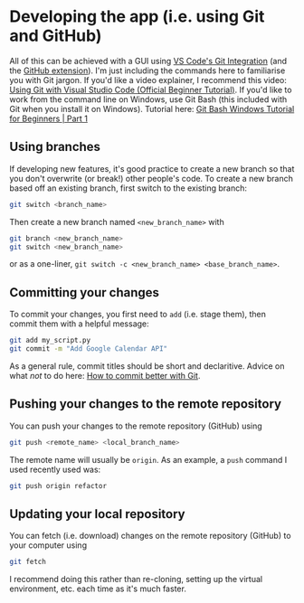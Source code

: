 # Developing the app (i.e. using Git and GitHub)
All of this can be achieved with a GUI using [VS Code's Git Integration](https://code.visualstudio.com/docs/sourcecontrol/overview) (and the [GitHub extension](https://code.visualstudio.com/docs/sourcecontrol/github)). I'm just including the commands here to familiarise you with Git jargon. If you'd like a video explainer, I recommend this video: [Using Git with Visual Studio Code (Official Beginner Tutorial)](https://www.youtube.com/watch?v=i_23KUAEtUM). If you'd like to work from the command line on Windows, use Git Bash (this included with Git when you install it on Windows). Tutorial here: [Git Bash Windows Tutorial for Beginners | Part 1](https://www.youtube.com/watch?v=RBCq2mrXsMk)

## Using branches
If developing new features, it's good practice to create a new branch so that you don't overwrite (or break!) other people's code. To create a new branch based off an existing branch, first switch to the existing branch:
```sh
git switch <branch_name>
```

Then create a new branch named `<new_branch_name>` with
```sh
git branch <new_branch_name>
git switch <new_branch_name>
```

or as a one-liner, `git switch -c <new_branch_name> <base_branch_name>`.

## Committing your changes
To commit your changes, you first need to `add` (i.e. stage them), then commit them with a helpful message:
```sh
git add my_script.py
git commit -m "Add Google Calendar API"
```

As a general rule, commit titles should be short and declaritive. Advice on what *not* to do here: [How to commit better with Git](https://www.youtube.com/watch?v=Hlp-9cdImSM).


## Pushing your changes to the remote repository
You can push your changes to the remote repository (GitHub) using
```sh
git push <remote_name> <local_branch_name>
```

The remote name will usually be `origin`. As an example, a `push` command I used recently used was: 
```sh
git push origin refactor
```

## Updating your local repository
You can fetch (i.e. download) changes on the remote repository (GitHub) to your computer using
```sh
git fetch
```
I recommend doing this rather than re-cloning, setting up the virtual environment, etc. each time as it's much faster.
